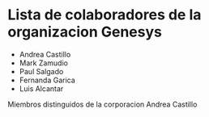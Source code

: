 # Lista de colaboradores de la organizacion Genesys

* Andrea Castillo
* Mark Zamudio
* Paul Salgado
* Fernanda Garica
* Luis Alcantar

Miembros distinguidos de la corporacion
Andrea Castillo
